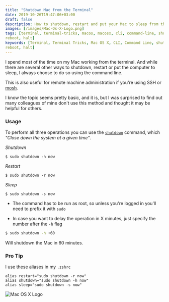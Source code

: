 ```yaml
---
title: "Shutdown Mac from the Terminal"
date: 2019-10-26T19:47:06+03:00
draft: false
description: How to shutdown, restart and put your Mac to sleep from the terminal
images: [/images/Mac-Os-X-Logo.png]
tags: [terminal, terminal-tricks, macos, macosx, cli, command-line, shutdown, restart, sleep,
reboot, halt]
keywords: [Terminal, Terminal Tricks, Mac OS X, CLI, Command Line, shutdown, restart, sleep,
reboot, halt]
---
```

I spend most of the time on my Mac working from the terminal.
And while there are several other ways to shutdown, restart or put the computer to sleep, I always
choose to do so using the command line. 

This is also useful for remote machine administration if you're using SSH or [mosh](https://danielkorn.io/post/mosh-mobile-shell/).

I know the topic seems pretty basic, and it is, but I was surprised to find out many colleagues of
mine don't use this method and thought it may be helpful for others.

### Usage

To perform all three operations you can use the [`shutdown`](https://ss64.com/osx/shutdown.html) command, which _"Close down the system at a given time"_.

*Shutdown*
```
$ sudo shutdown -h now
```

*Restart*
```
$ sudo shutdown -r now
```

*Sleep*
```
$ sudo shutdown -s now
```

- The command has to be run as root, so unless you're logged in you'll need to prefix it with `sudo`

- In case you want to delay the operation in X minutes, just specify the number after the `-h` flag
```bash
$ sudo shutdown -h +60
```
Will shutdown the Mac in 60 minutes. 

### Pro Tip

I use these aliases in my `.zshrc`

```
alias restart="sudo shutdown -r now"
alias shutdown="sudo shutdown -h now"
alias sleep="sudo shutdown -s now"
```

![Mac OS X Logo](/images/shutdown.png)
